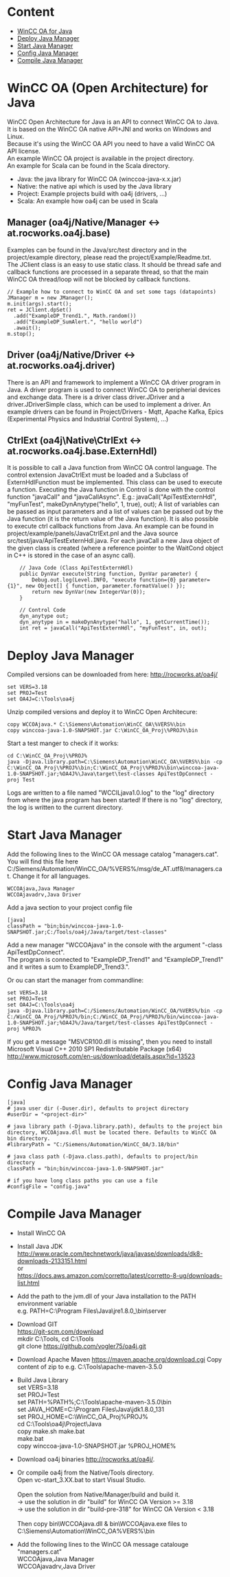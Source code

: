 # Content

- [WinCC OA for Java](#wincc-oa-open-architecture-for-java)
- [Deploy Java Manager](#deploy-java-manager)
- [Start Java Manager](#start-java-manager)
- [Config Java Manager](#config-java-manager)
- [Compile Java Manager](#compile-java-manager)

# WinCC OA (Open Architecture) for Java
WinCC Open Architecture for Java is an API to connect WinCC OA to Java.<br>
It is based on the WinCC OA native API+JNI and works on Windows and Linux.<br>
Because it's using the WinCC OA API you need to have a valid WinCC OA API license.<br>
An example WinCC OA project is available in the project directory.<br>
An example for Scala can be found in the Scala directory.<br>
* Java: the java library for WinCC OA (winccoa-java-x.x.jar)
* Native: the native api which is used by the Java library
* Project: Example projects build with oa4j (drivers, ...)
* Scala: An example how oa4j can be used in Scala

## Manager (oa4j/Native/Manager <-> at.rocworks.oa4j.base)<br>
Examples can be found in the Java/src/test directory and in the project/example directory, please read the project/Example/Readme.txt. <br>
The JClient class is an easy to use static class. It should be thread safe and callback functions are processed in a separate thread, so that the main WinCC OA thread/loop will not be blocked by callback functions.<br>
```
// Example how to connect to WinCC OA and set some tags (datapoints)
JManager m = new JManager();
m.init(args).start(); 
ret = JClient.dpSet()
  .add("ExampleDP_Trend1.", Math.random())
  .add("ExampleDP_SumAlert.", "hello world")
  .await();
m.stop();
```

## Driver (oa4j/Native/Driver <-> at.rocworks.oa4j.driver)<br>
There is an API and framework to implement a WinCC OA driver program in Java. A driver program is used to connect WinCC OA to peripherial devices and exchange data. There is a driver class driver.JDriver and a driver.JDriverSimple class, which can be used to implement a driver. An example drivers can be found in Project/Drivers - Mqtt,  Apache Kafka, Epics (Experimental Physics and Industrial Control System), ...) <br>

## CtrlExt (oa4j\Native\CtrlExt <-> at.rocworks.oa4j.base.ExternHdl)<br>
It is possible to call a Java function from WinCC OA control language. 
The control extension JavaCtrlExt must be loaded and a Subclass of ExternHdlFunction must be implemented. This class can be used to execute a function. Executing the Java function in Control is done with the control function "javaCall" and "javaCallAsync". E.g.: javaCall("ApiTestExternHdl", "myFunTest", makeDynAnytype("hello", 1, true), out); A list of variables can be passed as input parameters and a list of values can be passed out by the Java function (it is the return value of the Java function). It is also possible to execute ctrl callback functions from Java. An example can be found in project/example/panels/JavaCtrlExt.pnl and the Java source src/test/java/ApiTestExternHdl.java. For each javaCall a new Java object of the given class is created (where a reference pointer to the WaitCond object in C++ is stored in the case of an async call).<br>
```
    // Java Code (Class ApiTestExternHdl)
    public DynVar execute(String function, DynVar parameter) {
        Debug.out.log(Level.INFO, "execute function={0} parameter={1}", new Object[] { function, parameter.formatValue() });
        return new DynVar(new IntegerVar(0));
    }

    // Control Code
    dyn_anytype out;
    dyn_anytype in = makeDynAnytype("hallo", 1, getCurrentTime());
    int ret = javaCall("ApiTestExternHdl", "myFunTest", in, out);
```

# Deploy Java Manager

Compiled versions can be downloaded from here: http://rocworks.at/oa4j/

```
set VERS=3.18
set PROJ=Test
set OA4J=C:\Tools\oa4j
```
Unzip compiled versions and deploy it to WinCC Open Architecure:
```
copy WCCOAjava.* C:\Siemens\Automation\WinCC_OA\%VERS%\bin
copy winccoa-java-1.0-SNAPSHOT.jar C:\WinCC_OA_Proj\%PROJ%\bin
```

Start a test manger to check if it works:  
```
cd C:\WinCC_OA_Proj\%PROJ%
java -Djava.library.path=C:\Siemens\Automation\WinCC_OA\%VERS%\bin -cp C:\WinCC_OA_Proj\%PROJ%\bin;C:\WinCC_OA_Proj\%PROJ%\bin\winccoa-java-1.0-SNAPSHOT.jar;%OA4J%\Java\target\test-classes ApiTestDpConnect -proj Test
```
Logs are written to a file named "WCCILjava1.0.log" to the "log" directory from where the java program has been started! If there is no "log" directory, the log is written to the current directory.

# Start Java Manager
Add the following lines to the WinCC OA message catalog "managers.cat". You will find this file here C:/Siemens/Automation/WinCC_OA/%VERS%/msg/de_AT.utf8/managers.cat. Change it for all languages.
```
WCCOAjava,Java Manager  
WCCOAjavadrv,Java Driver  
```
Add a java section to your project config file 
```
[java]
classPath = "bin;bin/winccoa-java-1.0-SNAPSHOT.jar;C:/Tools/oa4j/Java/target/test-classes"
```

Add a new manager "WCCOAjava" in the console with the argument "-class ApiTestDpConnect".   
The program is connected to "ExampleDP_Trend1" and "ExampleDP_Trend1" and it writes a sum to ExampleDP_Trend3.".  

Or ou can start the manager from commandline:
```
set VERS=3.18
set PROJ=Test
set OA4J=C:\Tools\oa4j
java -Djava.library.path=C:/Siemens/Automation/WinCC_OA/%VERS%/bin -cp C:/WinCC_OA_Proj/%PROJ%/bin;C:/WinCC_OA_Proj/%PROJ%/bin/winccoa-java-1.0-SNAPSHOT.jar;%OA4J%/Java/target/test-classes ApiTestDpConnect -proj %PROJ%
```

If you get a message "MSVCR100.dll is missing", then you need to install Microsoft Visual C++ 2010 SP1 Redistributable Package (x64) http://www.microsoft.com/en-us/download/details.aspx?id=13523  

# Config Java Manager
```
[java]
# java user dir (-Duser.dir), defaults to project directory
#userDir = "<project-dir>"

# java library path (-Djava.library.path), defaults to the project bin directory, WCCOAjava.dll must be located there. Defaults to WinCC OA bin directory.
#libraryPath = "C:/Siemens/Automation/WinCC_OA/3.18/bin" 

# java class path (-Djava.class.path), defaults to project/bin directory
classPath = "bin;bin/winccoa-java-1.0-SNAPSHOT.jar"

# if you have long class paths you can use a file
#configFile = "config.java"
```

# Compile Java Manager
* Install WinCC OA 

* Install Java JDK  
  http://www.oracle.com/technetwork/java/javase/downloads/dk8-downloads-2133151.html  
  or  
  https://docs.aws.amazon.com/corretto/latest/corretto-8-ug/downloads-list.html

* Add the path to the jvm.dll of your Java installation to the PATH environment variable  
  e.g. PATH=C:\Program Files\Java\jre1.8.0_<version>\bin\server
	
* Download GIT  
  https://git-scm.com/download  
  mkdir C:\Tools, cd C:\Tools  
  git clone https://github.com/vogler75/oa4j.git  
   
* Download Apache Maven
  https://maven.apache.org/download.cgi
  Copy content of zip to e.g. C:\Tools\apache-maven-3.5.0
   
* Build Java Library  
  set VERS=3.18  
  set PROJ=Test  
  set PATH=%PATH%;C:\Tools\apache-maven-3.5.0\bin  
  set JAVA_HOME=C:\Program Files\Java\jdk1.8.0_131  
  set PROJ_HOME=C:\WinCC_OA_Proj\%PROJ%  
  cd C:\Tools\oa4j\Project\Java  
  copy make.sh make.bat  
  make.bat  
  copy winccoa-java-1.0-SNAPSHOT.jar %PROJ_HOME%  

* Download oa4j binaries http://rocworks.at/oa4j/.

* Or compile oa4j from the Native/Tools directory.   
  Open vc-start_3.XX.bat to start Visual Studio.  
  <br>
  Open the solution from Native/Manager/build and build it.  
  &rarr; use the solution in dir "build" for WinCC OA Version >= 3.18  
  &rarr; use the solution in dir "build-pre-318" for WinCC OA Version < 3.18  
  <br>
  Then copy bin\WCCOAjava.dll & bin\WCCOAjava.exe files to C:\Siemens\Automation\WinCC_OA\%VERS%\bin  

* Add the following lines to the WinCC OA message catalouge "managers.cat"  
  WCCOAjava,Java Manager  
  WCCOAjavadrv,Java Driver  




